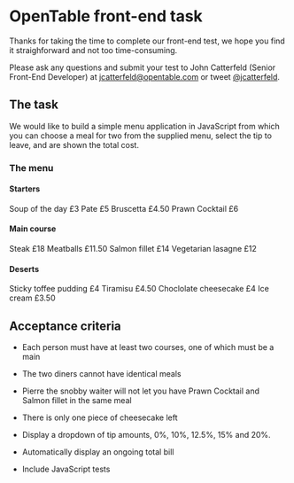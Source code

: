 OpenTable front-end task
========================

Thanks for taking the time to complete our front-end test, we hope you find it straighforward and not too time-consuming.

Please ask any questions and submit your test to John Catterfeld (Senior Front-End Developer) at [jcatterfeld@opentable.com][mailto] or tweet [@jcatterfeld][tweet].

## The task

We would like to build a simple menu application in JavaScript from which you can choose a meal for two from the supplied menu, select the tip to leave, and are shown the total cost.

### The menu

#### Starters
Soup of the day £3
Pate £5
Bruscetta £4.50
Prawn Cocktail £6

#### Main course
Steak £18
Meatballs £11.50
Salmon fillet £14
Vegetarian lasagne £12

#### Deserts
Sticky toffee pudding £4
Tiramisu £4.50
Choclolate cheesecake £4
Ice cream £3.50

## Acceptance criteria

- Each person must have at least two courses, one of which must be a main
- The two diners cannot have identical meals
- Pierre the snobby waiter will not let you have Prawn Cocktail and Salmon fillet in the same meal
- There is only one piece of cheesecake left

- Display a dropdown of tip amounts, 0%, 10%, 12.5%, 15% and 20%.
- Automatically display an ongoing total bill
- Include JavaScript tests

[mailto]: mailto:jcatterfeld@opentable.com
[tweet]: http://www.twitter.com/jcatterfeld